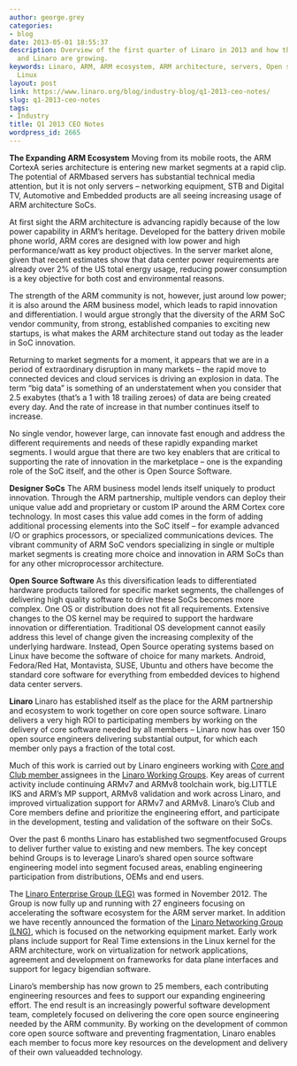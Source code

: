 ```yaml
---
author: george.grey
categories:
- blog
date: 2013-05-01 18:55:37
description: Overview of the first quarter of Linaro in 2013 and how the ARM ecosystem
  and Linaro are growing.
keywords: Linaro, ARM, ARM ecosystem, ARM architecture, servers, Open source software,
  Linux
layout: post
link: https://www.linaro.org/blog/industry-blog/q1-2013-ceo-notes/
slug: q1-2013-ceo-notes
tags:
- Industry
title: Q1 2013 CEO Notes
wordpress_id: 2665
---
```


**The Expanding ARM Ecosystem**
Moving from its mobile roots, the ARM Cortex­A series architecture is entering new market segments at a rapid clip. The potential of ARM­based servers has substantial technical media attention, but it is not only servers – networking equipment, STB and Digital TV, Automotive and Embedded products are all seeing increasing usage of ARM architecture SoCs.

At first sight the ARM architecture is advancing rapidly because of the low power capability in ARM’s heritage. Developed for the battery driven mobile phone world, ARM cores are designed with low power and high performance/watt as key product objectives. In the server market alone, given that recent estimates show that data center power requirements are already over 2% of the US total energy usage, reducing power consumption is a key objective for both cost and environmental reasons.

The strength of the ARM community is not, however, just around low power; it is also around the ARM business model, which leads to rapid innovation and differentiation. I would argue strongly that the diversity of the ARM SoC vendor community, from strong, established companies to exciting new startups, is what makes the ARM architecture stand out today as the leader in SoC innovation.

Returning to market segments for a moment, it appears that we are in a period of extraordinary disruption in many markets – the rapid move to connected devices and cloud services is driving an explosion in data. The term “big data” is something of an understatement when you consider that 2.5 exabytes (that’s a 1 with 18 trailing zeroes) of data are being created every day. And the rate of increase in that number continues itself to increase.

No single vendor, however large, can innovate fast enough and address the different requirements and needs of these rapidly expanding market segments. I would argue that there are two key enablers that are critical to supporting the rate of innovation in the marketplace – one is the expanding role of the SoC itself, and the other is Open Source Software.

**Designer SoCs** The ARM business model lends itself uniquely to product innovation. Through the ARM partnership, multiple vendors can deploy their unique value add and proprietary or custom IP around the ARM Cortex core technology. In most cases this value add comes in the form of adding additional processing elements into the SoC itself – for example advanced I/O or graphics processors, or specialized communications devices. The vibrant community of ARM SoC vendors specializing in single or multiple market segments is creating more choice and innovation in ARM SoCs than for any other microprocessor architecture.

**Open Source Software** As this diversification leads to differentiated hardware products tailored for specific market segments, the challenges of delivering high quality software to drive these SoCs becomes more complex. One OS or distribution does not fit all requirements. Extensive changes to the OS kernel may be required to support the hardware innovation or differentiation. Traditional OS development cannot easily address this level of change given the increasing complexity of the underlying hardware. Instead, Open Source operating systems based on Linux have become the software of choice for many markets. Android, Fedora/Red Hat, Montavista, SUSE, Ubuntu and others have become the standard core software for everything from embedded devices to high­end data center servers.

**Linaro** Linaro has established itself as the place for the ARM partnership and ecosystem to work together on core open source software. Linaro delivers a very high ROI to participating members by working on the delivery of core software needed by all members – Linaro now has over 150 open source engineers delivering substantial output, for which each member only pays a fraction of the total cost.

Much of this work is carried out by Linaro engineers working with [Core and Club member ](https://www.linaro.org/members)assignees in the [Linaro Working Groups](https://wiki.linaro.org/WorkingGroups). Key areas of current activity include continuing ARMv7 and ARMv8 toolchain work, big.LITTLE IKS and ARM’s MP support, ARMv8 validation and work across Linaro, and improved virtualization support for ARMv7 and ARMv8. Linaro’s Club and Core members define and prioritize the engineering effort, and participate in the development, testing and validation of the software on their SoCs.

Over the past 6 months Linaro has established two segment­focused Groups to deliver further value to existing and new members. The key concept behind Groups is to leverage Linaro’s shared open source software engineering model into segment focused areas, enabling engineering participation from distributions, OEMs and end users.

The [Linaro Enterprise Group (LEG)](https://www.linaro.org/engineering/leg) was formed in November 2012. The Group is now fully up and running with 27 engineers focusing on accelerating the software ecosystem for the ARM server market. In addition we have recently announced the formation of the [Linaro Networking Group (LNG)](https://www.linaro.org/engineering/lng), which is focused on the networking equipment market. Early work plans include support for Real Time extensions in the Linux kernel for the ARM architecture, work on virtualization for network applications, agreement and development on frameworks for data plane interfaces and support for legacy big­endian software.

Linaro’s membership has now grown to 25 members, each contributing engineering resources and fees to support our expanding engineering effort. The end result is an increasingly powerful software development team, completely focused on delivering the core open source engineering needed by the ARM community. By working on the development of common core open source software and preventing fragmentation, Linaro enables each member to focus more key resources on the development and delivery of their own value­added technology.